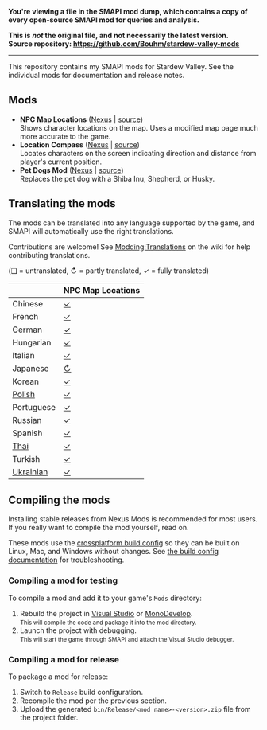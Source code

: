 **You're viewing a file in the SMAPI mod dump, which contains a copy of every open-source SMAPI mod
for queries and analysis.**

**This is _not_ the original file, and not necessarily the latest version.**  
**Source repository: https://github.com/Bouhm/stardew-valley-mods**

----

﻿This repository contains my SMAPI mods for Stardew Valley. See the individual mods for
documentation and release notes.

## Mods
* **NPC Map Locations** ([Nexus](https://www.nexusmods.com/stardewvalley/mods/239) | [source](NPCMapLocations))  
  Shows character locations on the map. Uses a modified map page much more accurate to the game.
* **Location Compass** ([Nexus](https://www.nexusmods.com/stardewvalley/mods/3045) | [source](LocationCompass))  
  Locates characters on the screen indicating direction and distance from player's current position.
* **Pet Dogs Mod** ([Nexus](https://www.nexusmods.com/stardewvalley/mods/570) | [source](PetDogs))  
  Replaces the pet dog with a Shiba Inu, Shepherd, or Husky.

## Translating the mods
<!--

    This section is auto-generated using a script, there's no need to edit it manually.
    https://github.com/Pathoschild/StardewScripts/tree/main/create-translation-summary

-->
The mods can be translated into any language supported by the game, and SMAPI will automatically
use the right translations.

Contributions are welcome! See [Modding:Translations](https://stardewvalleywiki.com/Modding:Translations)
on the wiki for help contributing translations.

(❑ = untranslated, ↻ = partly translated, ✓ = fully translated)

&nbsp;      | NPC Map Locations
:---------- | :--------------------------------
Chinese     | [✓](NPCMapLocations/i18n/zh.json)
French      | [✓](NPCMapLocations/i18n/fr.json)
German      | [✓](NPCMapLocations/i18n/de.json)
Hungarian   | [✓](NPCMapLocations/i18n/hu.json)
Italian     | [✓](NPCMapLocations/i18n/it.json)
Japanese    | [↻](NPCMapLocations/i18n/ja.json)
Korean      | [✓](NPCMapLocations/i18n/ko.json)
[Polish]    | [✓](NPCMapLocations/i18n/pl.json)
Portuguese  | [✓](NPCMapLocations/i18n/pt.json)
Russian     | [✓](NPCMapLocations/i18n/ru.json)
Spanish     | [✓](NPCMapLocations/i18n/es.json)
[Thai]      | [✓](NPCMapLocations/i18n/th.json)
Turkish     | [✓](NPCMapLocations/i18n/tr.json)
[Ukrainian] | [✓](NPCMapLocations/i18n/uk.json)

[Polish]: https://www.nexusmods.com/stardewvalley/mods/3616
[Thai]: https://www.nexusmods.com/stardewvalley/mods/7052
[Ukrainian]: https://www.nexusmods.com/stardewvalley/mods/8427

## Compiling the mods
Installing stable releases from Nexus Mods is recommended for most users. If you really want to
compile the mod yourself, read on.

These mods use the [crossplatform build config](https://smapi.io/package) so they can be built on
Linux, Mac, and Windows without changes. See [the build config documentation](https://smapi.io/package)
for troubleshooting.

### Compiling a mod for testing
To compile a mod and add it to your game's `Mods` directory:

1. Rebuild the project in [Visual Studio](https://www.visualstudio.com/vs/community/) or
   [MonoDevelop](https://www.monodevelop.com/).  
   <small>This will compile the code and package it into the mod directory.</small>
2. Launch the project with debugging.  
   <small>This will start the game through SMAPI and attach the Visual Studio debugger.</small>

### Compiling a mod for release
To package a mod for release:

1. Switch to `Release` build configuration.
2. Recompile the mod per the previous section.
3. Upload the generated `bin/Release/<mod name>-<version>.zip` file from the project folder.

